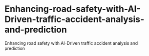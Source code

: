 # Enhancing-road-safety-with-AI-Driven-traffic-accident-analysis-and-prediction
Enhancing road safety with AI-Driven traffic accident analysis and prediction
